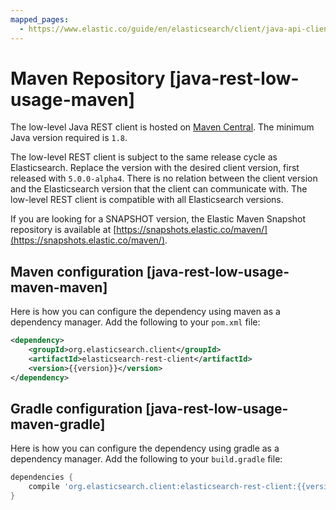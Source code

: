 ```yaml
---
mapped_pages:
  - https://www.elastic.co/guide/en/elasticsearch/client/java-api-client/current/java-rest-low-usage-maven.html
---
```


# Maven Repository [java-rest-low-usage-maven]

The low-level Java REST client is hosted on [Maven Central](https://search.maven.org/#search%7Cga%7C1%7Cg%3A%22org.elasticsearch.client%22). The minimum Java version required is `1.8`.

The low-level REST client is subject to the same release cycle as Elasticsearch. Replace the version with the desired client version, first released with `5.0.0-alpha4`. There is no relation between the client version and the Elasticsearch version that the client can communicate with. The low-level REST client is compatible with all Elasticsearch versions.

If you are looking for a SNAPSHOT version, the Elastic Maven Snapshot repository is available at [https://snapshots.elastic.co/maven/](https://snapshots.elastic.co/maven/).

## Maven configuration [java-rest-low-usage-maven-maven]

Here is how you can configure the dependency using maven as a dependency manager. Add the following to your `pom.xml` file:

```xml subs=true
<dependency>
    <groupId>org.elasticsearch.client</groupId>
    <artifactId>elasticsearch-rest-client</artifactId>
    <version>{{version}}</version>
</dependency>
```


## Gradle configuration [java-rest-low-usage-maven-gradle]

Here is how you can configure the dependency using gradle as a dependency manager. Add the following to your `build.gradle` file:

```groovy
dependencies {
    compile 'org.elasticsearch.client:elasticsearch-rest-client:{{version}}'
}
```


